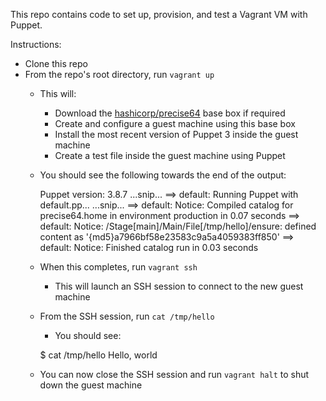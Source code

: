 This repo contains code to set up, provision, and test a Vagrant VM with Puppet.

Instructions:

* Clone this repo
* From the repo's root directory, run `vagrant up`
  * This will:
    * Download the [hashicorp/precise64](https://atlas.hashicorp.com/hashicorp/boxes/precise64) base box if required
    * Create and configure a guest machine using this base box
    * Install the most recent version of Puppet 3 inside the guest machine
    * Create a test file inside the guest machine using Puppet
  * You should see the following towards the end of the output:


    Puppet version: 3.8.7
    ...snip...
    ==> default: Running Puppet with default.pp...
    ...snip...
    ==> default: Notice: Compiled catalog for precise64.home in environment production in 0.07 seconds
    ==> default: Notice: /Stage[main]/Main/File[/tmp/hello]/ensure: defined content as '{md5}a7966bf58e23583c9a5a4059383ff850'
    ==> default: Notice: Finished catalog run in 0.03 seconds


  * When this completes, run `vagrant ssh`
    * This will launch an SSH session to connect to the new guest machine
  * From the SSH session, run `cat /tmp/hello`
    * You should see:


    $ cat /tmp/hello 
    Hello, world


  * You can now close the SSH session and run `vagrant halt` to shut down the guest machine
